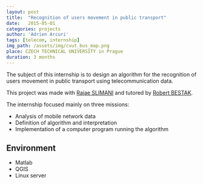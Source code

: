 ```yaml
---
layout: post
title:  "Recognition of users movement in public transport"
date:   2015-05-01
categories: projects
author: 'Adrien Arcuri'
tags: [telecom, internship]
img_path: /assets/img/cvut_bus_map.png
place: CZECH TECHNICAL UNIVERSITY in Prague
duration: 3 months
---
```



The subject of this internship is to design an algorithm for the recognition of users movement in public transport using telecommunication data.

This project was made with [Rajae SLIMANI](https://linkedin.com/in/rajae-slimani-670a9690) and tutored by [Robert BESTAK](https://www.researchgate.net/profile/Robert_Bestak).

The internship focused mainly on three missions:
- Analysis of mobile network data
- Definition of algorithm and interpretation
- Implementation of a computer program running the algorithm

## Environment
- Matlab
- QGIS
- Linux server

